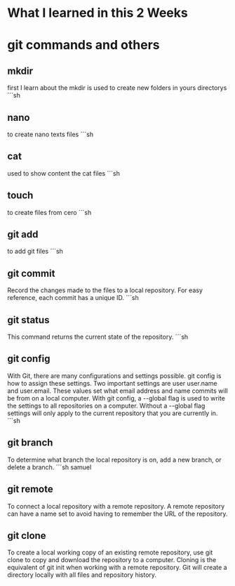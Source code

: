 # What I learned in this 2 Weeks
# git commands and others 

## mkdir 
first I learn about the mkdir is used to create new folders in yours directorys
´´´sh

## nano
to create nano texts files
´´´sh

## cat 
used to show content the cat files
´´´sh

## touch
to create files from cero
´´´sh

## git add
to add git files
´´´sh

## git commit
Record the changes made to the files to a local repository. For easy reference, each commit has a unique ID.
´´´sh

## git status
This command returns the current state of the repository.
´´´sh

## git config
With Git, there are many configurations and settings possible. 
git config is how to assign these settings. 
Two important settings are user user.name and user.email. 
These values set what email address and name commits will be from on a local computer. 
With git config, a --global flag is used to write the settings to all repositories on a computer. 
Without a --global flag settings will only apply to the current repository that you are currently in.
´´´sh
## git branch
To determine what branch the local repository is on, add a new branch, or delete a branch.
´´´sh
samuel
## git remote
To connect a local repository with a remote repository. 
A remote repository can have a name set to avoid having to remember the URL of the repository.

## git clone
To create a local working copy of an existing remote repository,
 use git clone to copy and download the repository to a computer. 
Cloning is the equivalent of git init when working with a remote repository. 
Git will create a directory locally with all files and repository history.

